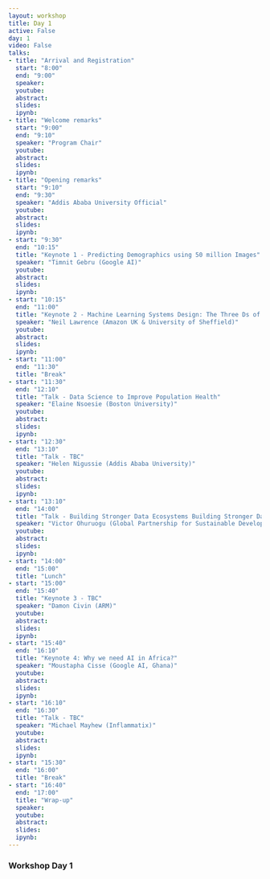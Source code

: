 ```yaml
---
layout: workshop
title: Day 1
active: False
day: 1
video: False
talks:
- title: "Arrival and Registration"
  start: "8:00"
  end: "9:00"
  speaker:
  youtube:
  abstract:
  slides:
  ipynb:
- title: "Welcome remarks"
  start: "9:00"
  end: "9:10"
  speaker: "Program Chair"
  youtube:
  abstract:
  slides:
  ipynb:
- title: "Opening remarks"
  start: "9:10"
  end: "9:30"
  speaker: "Addis Ababa University Official"
  youtube:
  abstract:
  slides:
  ipynb:  
- start: "9:30"
  end: "10:15"
  title: "Keynote 1 - Predicting Demographics using 50 million Images"
  speaker: "Timnit Gebru (Google AI)"
  youtube:
  abstract:
  slides:
  ipynb:
- start: "10:15"
  end: "11:00"
  title: "Keynote 2 - Machine Learning Systems Design: The Three Ds of Machine Learning"
  speaker: "Neil Lawrence (Amazon UK & University of Sheffield)"
  youtube:
  abstract:
  slides:
  ipynb:
- start: "11:00"
  end: "11:30"
  title: "Break"
- start: "11:30"
  end: "12:10"
  title: "Talk - Data Science to Improve Population Health"
  speaker: "Elaine Nsoesie (Boston University)"
  youtube:
  abstract:
  slides:
  ipynb:
- start: "12:30"
  end: "13:10"
  title: "Talk - TBC"
  speaker: "Helen Nigussie (Addis Ababa University)"
  youtube:
  abstract:
  slides:
  ipynb:
- start: "13:10"
  end: "14:00"
  title: "Talk - Building Stronger Data Ecosystems Building Stronger Data Ecosystems"
  speaker: "Victor Ohuruogu (Global Partnership for Sustainable Development Data)"
  youtube:
  abstract:
  slides:
  ipynb:
- start: "14:00"
  end: "15:00"
  title: "Lunch"
- start: "15:00"
  end: "15:40"
  title: "Keynote 3 - TBC"
  speaker: "Damon Civin (ARM)"
  youtube:
  abstract:
  slides:
  ipynb:
- start: "15:40"
  end: "16:10"
  title: "Keynote 4: Why we need AI in Africa?"
  speaker: "Moustapha Cisse (Google AI, Ghana)"
  youtube:
  abstract:
  slides:
  ipynb:
- start: "16:10"
  end: "16:30"
  title: "Talk - TBC"
  speaker: "Michael Mayhew (Inflammatix)"
  youtube:
  abstract:
  slides:
  ipynb:
- start: "15:30"
  end: "16:00"
  title: "Break"
- start: "16:40"
  end: "17:00"
  title: "Wrap-up"
  speaker:
  youtube:
  abstract:
  slides:
  ipynb:
---
```


<h3> <b>Workshop Day 1 </b></h3>
